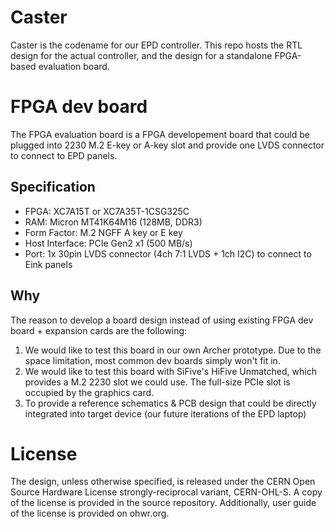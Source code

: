 Caster
======

Caster is the codename for our EPD controller. This repo hosts the RTL design for the actual controller, and the design for a standalone FPGA-based evaluation board.

# FPGA dev board

The FPGA evaluation board is a FPGA developement board that could be plugged into 2230 M.2 E-key or A-key slot and provide one LVDS connector to connect to EPD panels.

## Specification

- FPGA: XC7A15T or XC7A35T-1CSG325C
- RAM: Micron MT41K64M16 (128MB, DDR3)
- Form Factor: M.2 NGFF A key or E key
- Host Interface: PCIe Gen2 x1 (500 MB/s)
- Port: 1x 30pin LVDS connector (4ch 7:1 LVDS + 1ch I2C) to connect to Eink panels

## Why

The reason to develop a board design instead of using existing FPGA dev board + expansion cards are the following:

1. We would like to test this board in our own Archer prototype. Due to the space limitation, most common dev boards simply won't fit in.
2. We would like to test this board with SiFive's HiFive Unmatched, which provides a M.2 2230 slot we could use. The full-size PCIe slot is occupied by the graphics card.
3. To provide a reference schematics & PCB design that could be directly integrated into target device (our future iterations of the EPD laptop)

# License

The design, unless otherwise specified, is released under the CERN Open Source Hardware License strongly-reciprocal variant, CERN-OHL-S. A copy of the license is provided in the source repository. Additionally, user guide of the license is provided on ohwr.org.
